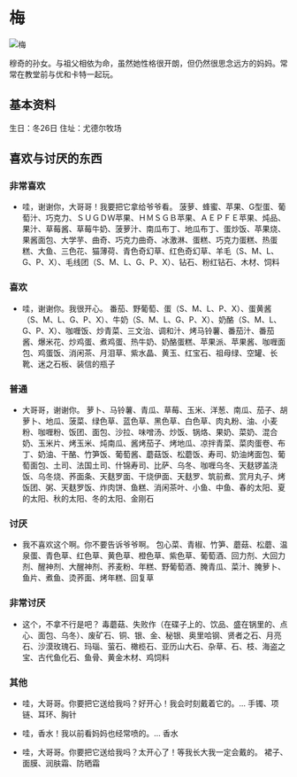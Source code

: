 # 梅

![梅](梅.png)

穆奇的孙女。与祖父相依为命，虽然她性格很开朗，但仍然很思念远方的妈妈。常常在教堂前与优和卡特一起玩。

## 基本资料

生日：冬26日
住址：尤德尔牧场

## 喜欢与讨厌的东西

### 非常喜欢

- 哇，谢谢你，大哥哥！我要把它拿给爷爷看。
菠萝、蜂蜜、苹果、G型蛋、葡萄汁、巧克力、ＳＵＧＤＷ苹果、ＨＭＳＧＢ苹果、ＡＥＰＦＥ苹果、炖品、果汁、草莓酱、草莓牛奶、菠萝汁、南瓜布丁、地瓜布丁、蛋炒饭、苹果烧、果酱面包、大学芋、曲奇、巧克力曲奇、冰激淋、蛋糕、巧克力蛋糕、热蛋糕、大鱼、三色花、猫薄荷、青色奇幻草、红色奇幻草、羊毛（S、M、L、G、P、X）、毛线团（S、M、L、G、P、X）、钻石、粉红钻石、木材、饲料

### 喜欢

- 哇，谢谢你。我很开心。
番茄、野葡萄、蛋（S、M、L、P、X）、蛋黄酱（S、M、L、G、P、X）、牛奶（S、M、L、G、P、X）、奶酪（S、M、L、G、P、X）、咖喱饭、炒青菜、三文治、调和汁、烤马铃薯、番茄汁、番茄酱、爆米花、炒鸡蛋、煮鸡蛋、热牛奶、奶酪蛋糕、苹果派、苹果酱、咖喱面包、鸡蛋饭、消闲茶、月泪草、紫水晶、黄玉、红宝石、祖母绿、空罐、长靴、迷之石板、装信的瓶子

### 普通

- 大哥哥，谢谢你。
萝卜、马铃薯、青瓜、草莓、玉米、洋葱、南瓜、茄子、胡萝卜、地瓜、菠菜、绿色草、蓝色草、黑色草、白色草、肉丸粉、油、小麦粉、咖喱粉、饭团、面包、沙拉、味噌汤、炒饭、锅烙、果奶、菜奶、混合奶、玉米片、烤玉米、炖南瓜、酱烤茄子、烤地瓜、凉拌青菜、菜肉蛋卷、布丁、奶油、干酪、竹笋饭、葡萄酱、蘑菇饭、松蘑饭、寿司、奶油烤面包、葡萄面包、土司、法国土司、什锦寿司、比萨、乌冬、咖喱乌冬、天麸锣盖浇饭、乌冬烧、荞面条、天麸罗面、干烧伊面、天麸罗、筑前煮、赏月丸子、烤饭团、粥、天麸罗饭、炸肉饼、鱼糕、消闲茶叶、小鱼、中鱼、春的太阳、夏的太阳、秋的太阳、冬的太阳、金刚石

### 讨厌

- 我不喜欢这个啊。你不要告诉爷爷啊。
包心菜、青椒、竹笋、蘑菇、松蘑、温泉蛋、青色草、红色草、黄色草、橙色草、紫色草、葡萄酒、回力剂、大回力剂、醒神剂、大醒神剂、荞麦粉、年糕、野葡萄酒、腌青瓜、菜汁、腌萝卜、鱼片、煮鱼、烫荞面、烤年糕、回复草

### 非常讨厌

- 这个，不拿不行是吧？
毒蘑菇、失败作（在碟子上的、饮品、盛在锅里的、点心、面包、乌冬）、废矿石、铜、银、金、秘银、奥里哈钢、贤者之石、月亮石、沙漠玫瑰石、玛瑙、萤石、橄榄石、亚历山大石、杂草、石、枝、海盗之宝、古代鱼化石、鱼骨、黄金木材、鸡饲料

### 其他

- 哇，大哥哥。你要把它送给我吗？好开心！我会时刻戴着它的。…
手镯、项链、耳环、胸针

- 哇，香水！我以前看妈妈也经常喷的。…
香水

- 哇，大哥哥。你要把它送给我吗？太开心了！等我长大我一定会戴的。
裙子、面膜、润肤霜、防晒霜
